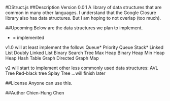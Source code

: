 #DStruct.js
##Description
Version 0.0.1
A library of data structures that are common in many other languages. I understand that the Google Closure library also has data structures. But I am hoping to not overlap (too much).

##Upcoming
Below are the data structures we plan to implement.

* = implemented

v1.0 will at least implement the follow: 
	Queue*
	Priority Queue
	Stack*
	Linked List
	Doubly Linked List
	Binary Search Tree
	Max Heap
	Binary Heap
	Min Heap
	Heap
	Hash Table
	Graph
	Directed Graph
	Map
	
v2 will start to implement other less commonly used data structures:
	AVL Tree
	Red-black tree
	Splay Tree
	...will finish later

##License
Anyone can use this.

##Author
Chien-Hung Chen
